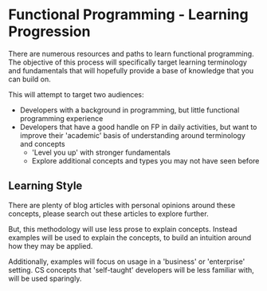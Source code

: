 # Functional Programming - Learning Progression

There are numerous resources and paths to learn functional programming. The objective of this process will specifically target learning terminology and fundamentals that will hopefully provide a base of knowledge that you can build on.

This will attempt to target two audiences:
*  Developers with a background in programming, but little functional programming experience
* Developers that have a good handle on FP in daily activities, but want to improve their 'academic' basis of understanding around terminology and concepts
	* 'Level you up' with stronger fundamentals
	* Explore additional concepts and types you may not have seen before


## Learning Style

There are plenty of blog articles with personal opinions around these concepts, please search out these articles to explore further.

But, this methodology will use less prose to explain concepts. Instead examples will be used to explain the concepts, to build an intuition around how they may be applied.

Additionally, examples will focus on usage in a 'business' or 'enterprise' setting. CS concepts that 'self-taught' developers will be less familiar with, will be used sparingly.

